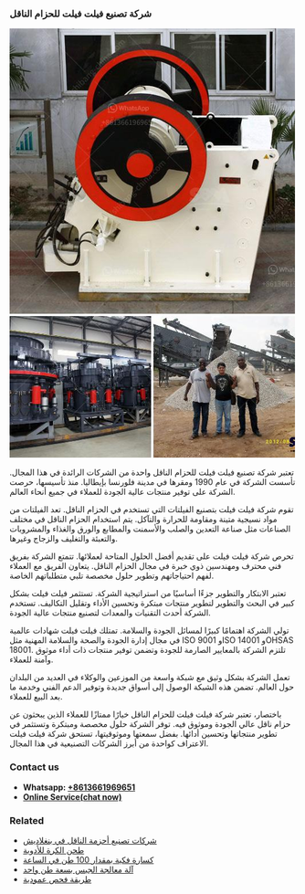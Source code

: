 <h3>شركة تصنيع فيلت فيلت للحزام الناقل</h3><img src='1701852379.jpg' alt=''><p>تعتبر شركة تصنيع فيلت فيلت للحزام الناقل واحدة من الشركات الرائدة في هذا المجال. تأسست الشركة في عام 1990 ومقرها في مدينة فلورنسا بإيطاليا. منذ تأسيسها، حرصت الشركة على توفير منتجات عالية الجودة للعملاء في جميع أنحاء العالم.</p><p>تقوم شركة فيلت فيلت بتصنيع الفيلتات التي تستخدم في الحزام الناقل. تعد الفيلتات من مواد نسيجية متينة ومقاومة للحرارة والتآكل. يتم استخدام الحزام الناقل في مختلف الصناعات مثل صناعة التعدين والصلب والأسمنت والمطابع والورق والغذاء والمشروبات والتعبئة والتغليف والزجاج وغيرها.</p><p>تحرص شركة فيلت فيلت على تقديم أفضل الحلول المتاحة لعملائها. تتمتع الشركة بفريق فني محترف ومهندسين ذوي خبرة في مجال الحزام الناقل. يتعاون الفريق مع العملاء لفهم احتياجاتهم وتطوير حلول مخصصة تلبي متطلباتهم الخاصة.</p><p>تعتبر الابتكار والتطوير جزءًا أساسيًا من استراتيجية الشركة. تستثمر فيلت فيلت بشكل كبير في البحث والتطوير لتطوير منتجات مبتكرة وتحسين الأداء وتقليل التكاليف. تستخدم الشركة أحدث التقنيات والمعدات لتصنيع منتجات عالية الجودة.</p><p>تولي الشركة اهتمامًا كبيرًا لمسائل الجودة والسلامة. تمتلك فيلت فيلت شهادات عالمية في مجال إدارة الجودة والصحة والسلامة المهنية مثل ISO 9001 وISO 14001 وOHSAS 18001. تلتزم الشركة بالمعايير الصارمة للجودة وتضمن توفير منتجات ذات أداء موثوق وآمنة للعملاء.</p><p>تعمل الشركة بشكل وثيق مع شبكة واسعة من الموزعين والوكلاء في العديد من البلدان حول العالم. تضمن هذه الشبكة الوصول إلى أسواق جديدة وتوفير الدعم الفني وخدمة ما بعد البيع للعملاء.</p><p>باختصار، تعتبر شركة فيلت فيلت للحزام الناقل خيارًا ممتازًا للعملاء الذين يبحثون عن حزام ناقل عالي الجودة وموثوق فيه. توفر الشركة حلول مخصصة ومبتكرة وتستثمر في تطوير منتجاتها وتحسين أدائها. بفضل سمعتها وموثوقيتها، تستحق شركة فيلت فيلت الاعتراف كواحدة من أبرز الشركات التصنيعية في هذا المجال.</p><h3>Contact us</h3><ul><li><strong>Whatsapp:&nbsp;<a href="https://wa.me/8613661969651">+8613661969651</a></strong></li><li><a href="https://swt.shibang-china.com/?git&amp;zhl&amp;شركة تصنيع فيلت فيلت للحزام الناقل"><strong>Online Service(chat now)</strong></a></li></ul><h3>Related</h3><ul><li><a href='شركات تصنيع أحزمة الناقل في بنغلاديش.md'>شركات تصنيع أحزمة الناقل في بنغلاديش</a></li><li><a href='طحن الكرة للأدوية.md'>طحن الكرة للأدوية</a></li><li><a href='كسارة فكية بمقدار 100 طن في الساعة.md'>كسارة فكية بمقدار 100 طن في الساعة</a></li><li><a href='آلة معالجة الجبس بسعة طن واحد.md'>آلة معالجة الجبس بسعة طن واحد</a></li><li><a href='طريقة فحص عمودية.md'>طريقة فحص عمودية</a></li></ul>